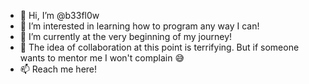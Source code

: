- 👋 Hi, I’m @b33fl0w
- 👀 I’m interested in learning how to program any way I can!
- 🌱 I’m currently at the very beginning of my journey!
- 💞️ The idea of collaboration at this point is terrifying. But if someone wants to mentor me I won't complain 😅
- 📫 Reach me here!

<!---
b33fl0w/b33fl0w is a ✨ special ✨ repository because its `README.md` (this file) appears on your GitHub profile.
You can click the Preview link to take a look at your changes.
--->
